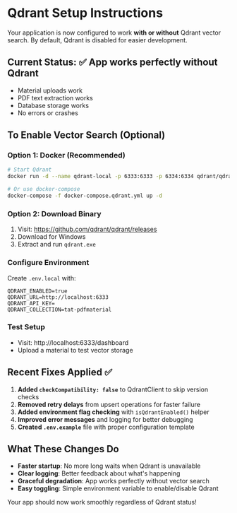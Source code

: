 # Qdrant Setup Instructions

Your application is now configured to work **with or without** Qdrant vector search. By default, Qdrant is disabled for easier development.

## Current Status: ✅ App works perfectly without Qdrant
- Material uploads work
- PDF text extraction works
- Database storage works
- No errors or crashes

## To Enable Vector Search (Optional)

### Option 1: Docker (Recommended)
```bash
# Start Qdrant
docker run -d --name qdrant-local -p 6333:6333 -p 6334:6334 qdrant/qdrant:latest

# Or use docker-compose
docker-compose -f docker-compose.qdrant.yml up -d
```

### Option 2: Download Binary
1. Visit: https://github.com/qdrant/qdrant/releases
2. Download for Windows
3. Extract and run `qdrant.exe`

### Configure Environment
Create `.env.local` with:
```env
QDRANT_ENABLED=true
QDRANT_URL=http://localhost:6333
QDRANT_API_KEY=
QDRANT_COLLECTION=tat-pdfmaterial
```

### Test Setup
- Visit: http://localhost:6333/dashboard
- Upload a material to test vector storage

## Recent Fixes Applied ✅

1. **Added `checkCompatibility: false`** to QdrantClient to skip version checks
2. **Removed retry delays** from upsert operations for faster failure
3. **Added environment flag checking** with `isQdrantEnabled()` helper
4. **Improved error messages** and logging for better debugging
5. **Created `.env.example`** file with proper configuration template

## What These Changes Do

- **Faster startup**: No more long waits when Qdrant is unavailable
- **Clear logging**: Better feedback about what's happening
- **Graceful degradation**: App works perfectly without vector search
- **Easy toggling**: Simple environment variable to enable/disable Qdrant

Your app should now work smoothly regardless of Qdrant status!
